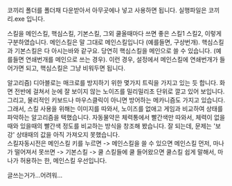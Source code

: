 코끼리 폴더를 폴더채 다운받아서 아무곳에나 넣고 사용하면 됩니다.
실행파일은 코끼리.exe 입니다.

스킬을 메인스킬, 핵심스킬, 기본스킬, 그외 쿨올때마다 쓰면 좋은 스킬1 스킬2, 이렇게 구분하였습니다.
메인스킬은 말 그대로 메인스킬입니다 (예를들면, 구상번개).  핵심스킬과 기본스킬은 다 아시는바와 같구요.
당연히 핵심스킬을 메인으로 쓸 수 있습니다. (예를들면 연쇄번개를 메인으로 쓰는 경우).  이런 경우, 설정에서 메인스킬에 연쇄번개가 들어가면 되고, 핵심스킬은 그냥 비워두면 됩니다.

알고리즘)
디아블로는 매크로를 방지하기 위한 몇가지 트릭을 가지고 있는 듯 합니다.  화면 전반에 걸쳐서 눈에 잘 보이지 않는 노이즈를 밀리밀리초 단위로 깔고 있어 보입니다.  그리고, 물리적인 키보드나 마우스클릭이 아니면 방어하는 메카니즘도 가지고 있습니다.  
그래서, 스킬 사용을 위해는 이미지를 따와서, 노이즈를 없애고 게임과 비교하여 상태를 파악하는 알고리즘을 택했습니다.
자동물약은 체력통에서 빨간색만 따와서, 체력이 없을때와 있을때의 빨간색 정도를 비교하는 방식을 창조해 봤습니다.  잘 되는데, 문제는 '보강' 상태때의 값을 아직 가져오지 못했습니다.  
스킬자동시전은
메인스킬 키를 누르면 -> 메인스킬을 쓸 수 있으면 메인스킬 먼저, 마나가 떨어져서 못쓰면 -> 기본스킬 -> 쿨 스킬들에 쿨 들어왔으면 쿨스킬 
쉽게 말해서, 마나가 허용하는 한, 메인스킬 우선입니다.

글쓰는거가...어려워...

